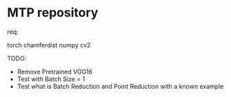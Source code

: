 # MTP repository

req:

torch
chamferdist
numpy
cv2

TODO:
- Remove Pretrained VGG16
- Test with Batch Size = 1
- Test what is Batch Reduction and Point Reduction with a known example